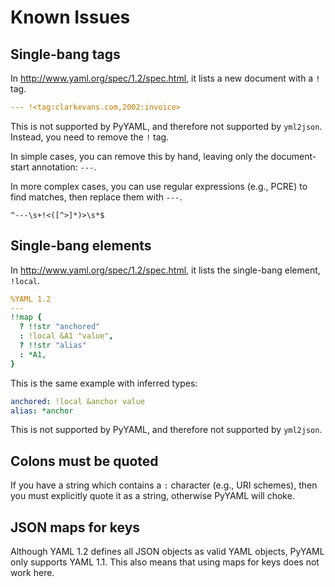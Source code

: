 # Known Issues
## Single-bang tags

In <http://www.yaml.org/spec/1.2/spec.html>, it lists a new document with a `!` tag.

```yaml
--- !<tag:clarkevans.com,2002:invoice>
```

This is not supported by PyYAML, and therefore not supported by `yml2json`. Instead, you need to remove the `!` tag.

In simple cases, you can remove this by hand, leaving only the document-start annotation: `---`.

In more complex cases, you can use regular expressions (e.g., PCRE) to find matches, then replace them with `---`.

```
^---\s+!<([^>]*)>\s*$
```

## Single-bang elements

In <http://www.yaml.org/spec/1.2/spec.html>, it lists the single-bang element, `!local`.

```yaml
%YAML 1.2
---
!!map {
  ? !!str "anchored"
  : !local &A1 "value",
  ? !!str "alias"
  : *A1,
}
```

This is the same example with inferred types:

```yaml
anchored: !local &anchor value
alias: *anchor
```

This is not supported by PyYAML, and therefore not supported by `yml2json`.

## Colons must be quoted

If you have a string which contains a `:` character (e.g., URI schemes), then you must explicitly quote it as a string, otherwise PyYAML will choke.

## JSON maps for keys

Although YAML 1.2 defines all JSON objects as valid YAML objects, PyYAML only supports YAML 1.1. This also means that using maps for keys does not work here.
